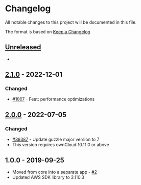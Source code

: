 # Changelog

All notable changes to this project will be documented in this file.

The format is based on [Keep a Changelog](http://keepachangelog.com/en/1.0.0/).

## [Unreleased]

-

## [2.1.0] - 2022-12-01

### Changed

- [#1007](https://github.com/owncloud/files_external_s3/pull/21007) - Feat: performance optimizations


## [2.0.0] - 2022-07-05

### Changed

- [#39387](https://github.com/owncloud/core/issues/39387) - Update guzzle major version to 7
- This version requires ownCloud 10.11.0 or above

## 1.0.0 - 2019-09-25

- Moved from core into a separate app - [#2](https://github.com/owncloud/files_external_s3/pull/2)
- Updated AWS SDK library to 3.110.3

[Unreleased]: https://github.com/owncloud/files_external_s3/compare/v2.1.0...master
[2.1.0]: https://github.com/owncloud/files_external_s3/compare/v2.0.0...v2.1.0
[2.0.0]: https://github.com/owncloud/files_external_s3/compare/v1.0.0...v2.0.0
